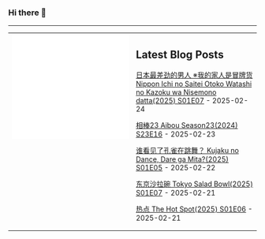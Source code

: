 ### Hi there 👋

<!--
**etng/etng** is a ✨ _special_ ✨ repository because its `README.md` (this file) appears on your GitHub profile.

Here are some ideas to get you started:

- 🔭 I’m currently working on ...
- 🌱 I’m currently learning ...
- 👯 I’m looking to collaborate on ...
- 🤔 I’m looking for help with ...
- 💬 Ask me about ...
- 📫 How to reach me: ...
- 😄 Pronouns: ...
- ⚡ Fun fact: ...
-->


---

<table>
<tr>
<td valign="top" width="50%">
<img src="metrics.svg" alt="Metric" />
</td>
<td valign="top" width="50%">

## Latest Blog Posts
<!-- blog start -->
[日本最差劲的男人 ※我的家人是冒牌货 Nippon Ichi no Saitei Otoko Watashi no Kazoku wa Nisemono datta(2025) S01E07](http://www.fanxinzhui.com/rr/2601#S01E07) - 2025-02-24

[相棒23 Aibou Season23(2024) S23E16](http://www.fanxinzhui.com/rr/2593#S23E16) - 2025-02-23

[谁看见了孔雀在跳舞？ Kujaku no Dance, Dare ga Mita?(2025) S01E05](http://www.fanxinzhui.com/rr/2611#S01E05) - 2025-02-22

[东京沙拉碗 Tokyo Salad Bowl(2025) S01E07](http://www.fanxinzhui.com/rr/2600#S01E07) - 2025-02-21

[热点 The Hot Spot(2025) S01E06](http://www.fanxinzhui.com/rr/2607#S01E06) - 2025-02-21
<!-- blog end -->

</td></tr></table>

